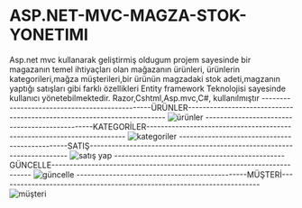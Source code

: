 # ASP.NET-MVC-MAGZA-STOK-YONETIMI
Asp.net mvc kullanarak geliştirmiş oldugum projem sayesinde bir magazanın temel ihtiyaçları olan mağazanın ürünleri, ürünlerin kategorileri,mağza müşterileri,bir ürünün magzadaki stok adeti,magzanın yaptığı satışları gibi farklı özellikleri Entity framework Teknolojisi sayesinde kullanıcı yönetebilmektedir. Razor,Cshtml,Asp.mvc,C#, kullanılmıştır
-----------------------------------------------ÜRÜNLER------------------------------------------------------------------------
![ürünler](https://github.com/kubilayytpkts/ASP.NET-MVC-MAGZA-STOK-YONETIMI/assets/119957098/e42784f3-c11e-4aea-b2fa-d5f0ade0c75a)
-----------------------------------------------KATEGORİLER------------------------------------------------------------------------
![kategoriler](https://github.com/kubilayytpkts/ASP.NET-MVC-MAGZA-STOK-YONETIMI/assets/119957098/cdfe45e3-120b-4335-b081-b6b2730c934e)
-----------------------------------------------SATIŞ------------------------------------------------------------------------
![satış yap](https://github.com/kubilayytpkts/ASP.NET-MVC-MAGZA-STOK-YONETIMI/assets/119957098/8da96270-99a4-499a-a165-2ec93199d2e4)
-----------------------------------------------GÜNCELLE------------------------------------------------------------------------
![güncelle](https://github.com/kubilayytpkts/ASP.NET-MVC-MAGZA-STOK-YONETIMI/assets/119957098/15b27c5d-79fb-494d-85c0-0021b2e8079e)
-----------------------------------------------MÜŞTERİ------------------------------------------------------------------------
![müşteri](https://github.com/kubilayytpkts/ASP.NET-MVC-MAGZA-STOK-YONETIMI/assets/119957098/1ec95964-39bd-4f06-b96e-25cf864794b2)



